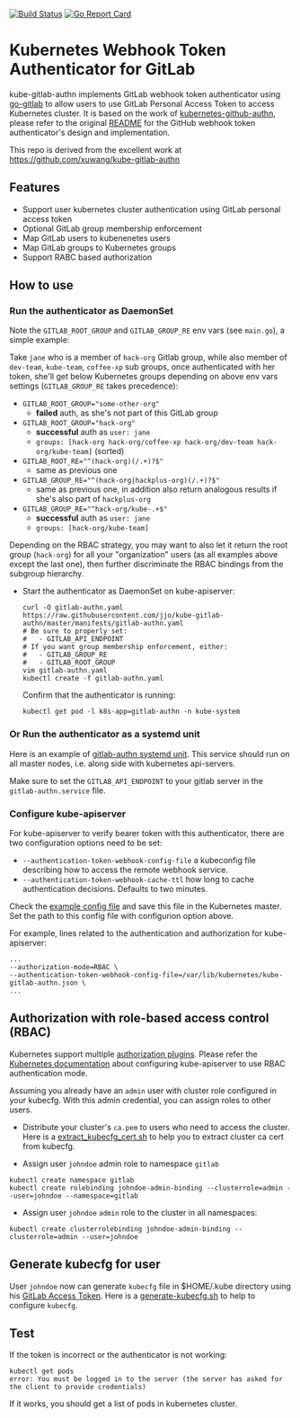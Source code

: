 [![Build Status](https://travis-ci.com/jjo/kube-gitlab-authn.svg?branch=master)](https://travis-ci.com/jjo/kube-gitlab-authn)
[![Go Report Card](https://goreportcard.com/badge/github.com/jjo/kube-gitlab-authn)](https://goreportcard.com/badge/github.com/jjo/kube-gitlab-authn)
# Kubernetes Webhook Token Authenticator for GitLab

kube-gitlab-authn implements GitLab webhook token authenticator using [go-gitlab]( github.com/xanzy/go-gitlab) to allow users to use GitLab Personal Access Token to access Kubernetes cluster. It is based on the work of [kubernetes-github-authn](https://github.com/oursky/kubernetes-github-authn/), please refer to the original [README](https://github.com/oursky/kubernetes-github-authn/blob/master/README.md) for the GitHub webhook token authenticator's design and implementation.

This repo is derived from the excellent work at
https://github.com/xuwang/kube-gitlab-authn

## Features

* Support user kubernetes cluster authentication using GitLab personal access token
* Optional GitLab group membership enforcement
* Map GitLab users to kubenenetes users
* Map GitLab groups to Kubernetes groups
* Support RABC based authorization

## How to use

### Run the authenticator as DaemonSet

Note the `GITLAB_ROOT_GROUP` and `GITLAB_GROUP_RE` env vars (see
`main.go`), a simple example:

Take `jane` who is a member of `hack-org` Gitlab group, while also member of
`dev-team`, `kube-team`, `coffee-xp` sub groups, once authenticated
with her token, she'll get below Kubernetes groups depending on above
env vars settings (`GITLAB_GROUP_RE` takes precedence):

* `GITLAB_ROOT_GROUP="some-other-org"`
  - **failed** auth, as she's not part of this GitLab group
* `GITLAB_ROOT_GROUP="hack-org"`
  - **successful** auth as `user: jane`
  - `groups: [hack-org hack-org/coffee-xp hack-org/dev-team hack-org/kube-team]` (sorted)
* `GITLAB_ROOT_RE="^(hack-org)(/.+)?$"`
  - same as previous one
* `GITLAB_GROUP_RE="^(hack-org|hackplus-org)(/.+)?$"`
  - same as previous one, in addition also return analogous results if
    she's also part of `hackplus-org`
* `GITLAB_GROUP_RE="^hack-org/kube-.+$"`
  - **successful** auth as `user: jane`
  - `groups: [hack-org/kube-team]`

Depending on the RBAC strategy, you may want to also let it return the
root group (`hack-org`) for all your "organization" users (as all
examples above except the last one), then further discriminate the
RBAC bindings from the subgroup hierarchy.

* Start the authenticator as DaemonSet on kube-apiserver:

  ```
  curl -O gitlab-authn.yaml https://raw.githubusercontent.com/jjo/kube-gitlab-authn/master/manifests/gitlab-authn.yaml
  # Be sure to properly set:
  #   - GITLAB_API_ENDPOINT
  # If you want group membership enforcement, either:
  #   - GITLAB_GROUP_RE
  #   - GITLAB_ROOT_GROUP
  vim gitlab-authn.yaml
  kubectl create -f gitlab-authn.yaml
  ```

  Confirm that the authenticator is running:

  ```
  kubectl get pod -l k8s-app=gitlab-authn -n kube-system
  ```

### Or Run the authenticator as a systemd unit

Here is an example of [gitlab-authn systemd unit](systemd/gitlab-authn.service). This service should run on all master nodes, i.e. along side with kubernetes api-servers.

Make sure to set the `GITLAB_API_ENDPOINT` to your gitlab server in the `gitlab-authn.service` file.

### Configure kube-apiserver

For kube-apiserver to verify bearer token with this authenticator, there are two configuration options need to be set:

 * `--authentication-token-webhook-config-file` a kubeconfig file describing how to
  access the remote webhook service.
 * `--authentication-token-webhook-cache-ttl` how long to cache authentication decisions. Defaults to two minutes.

  Check the [example config file](manifests/token-webhook-config.json) and save
  this file in the Kubernetes master. Set the path to this config file with configurion option above.

  For example, lines related to the authentication and authorization for kube-apiserver:

  ```
  ...
  --authorization-mode=RBAC \
  --authentication-token-webhook-config-file=/var/lib/kubernetes/kube-gitlab-authn.json \
  ...
  ```

## Authorization with role-based access control (RBAC)

Kubernetes support multiple [authorization
plugins](https://kubernetes.io/docs/admin/authorization). Please refer the [Kubernetes
documentation](https://kubernetes.io/docs/admin/authorization/rbac/) about configuring kube-apiserver to use RBAC authentication mode.

Assuming you already have an `admin` user with cluster role configured in your kubecfg. With this admin credential, you can assign roles to other users.

* Distribute your cluster's `ca.pem` to users who need to access the cluster. Here is a [extract_kubecfg_cert.sh]( https://gist.github.com/xueshanf/71f188c58553c82bda16f80483e71918) to help you to extract cluster ca cert from kubecfg.

* Assign user `johndoe` admin role to namespace `gitlab`

```
kubectl create namespace gitlab
kubectl create rolebinding johndoe-admin-binding --clusterrole=admin --user=johndoe --namespace=gitlab
```

* Assign user `johndoe` `admin` role to the cluster in all namespaces:

```
kubectl create clusterrolebinding johndoe-admin-binding --clusterrole=admin --user=johndoe
```

## Generate kubecfg for user

User `johndoe` now can generate `kubecfg` file in $HOME/.kube directory using his [GitLab Access Token](https://gitlab.example.come/profile/account). Here is a [generate-kubecfg.sh](scripts/generate-kubecfg.sh) to help to configure `kubecfg`.

## Test

If the token is incorrect or the authenticator is not working:
```
kubectl get pods
error: You must be logged in to the server (the server has asked for the client to provide credentials)
```
If it works, you should get a list of pods in kubernetes cluster.


